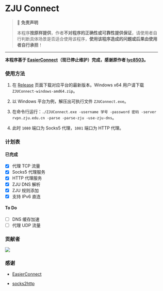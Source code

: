 # ZJU Connect

> 🚫 **免责声明**
> 
> 本程序**按原样提供**，作者**不对程序的正确性或可靠性提供保证**，请使用者自行判断具体场景是否适合使用该程序，**使用该程序造成的问题或后果由使用者自行承担**！

---

**本程序基于 [EasierConnect](https://github.com/lyc8503/EasierConnect)（现已停止维护）完成，感谢原作者 [lyc8503](https://github.com/lyc8503)。**

### 使用方法

1. 在 [Release](https://github.com/Mythologyli/ZJU-Connect/releases) 页面下载对应平台的最新版本。Windows x64 用户请下载 `ZJUConnect-windows-amd64.zip`。

2. 以 Windows 平台为例，解压出可执行文件 `ZJUConnect.exe`。

3. 在命令行运行：`./ZJUConnect.exe -username 学号 -password 密码 -server rvpn.zju.edu.cn -parse -parse-zju -use-zju-dns`。

4. 此时 `1080` 端口为 Socks5 代理，`1081` 端口为 HTTP 代理。

### 计划表

#### 已完成

- [x] 代理 TCP 流量
- [x] Socks5 代理服务
- [x] HTTP 代理服务
- [x] ZJU DNS 解析
- [x] ZJU 规则添加
- [x] 支持 IPv6 直连

#### To Do

- [ ] DNS 缓存加速
- [ ] 代理 UDP 流量

### 贡献者

<a href="https://github.com/Mythologyli/ZJU-Connect/graphs/contributors">
  <img src="https://contrib.rocks/image?repo=Mythologyli/ZJU-Connect" />
</a>

### 感谢

+ [EasierConnect](https://github.com/lyc8503/EasierConnect)

+ [socks2http](https://github.com/zenhack/socks2http)